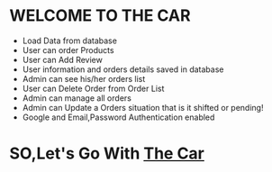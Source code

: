 <h1>WELCOME TO THE CAR</h1>

<ul>
<li>Load Data from database</li>
<li>User can order Products</li>
<li>User can Add Review</li>
<li>User information and orders details saved in database
</li>
<li>Admin can see his/her orders list
</li>
<li>User can Delete Order from Order List
</li>
<li>Admin can manage all orders
</li>
<li>Admin can Update a Orders situation that is it shifted or pending!
</li>

<li>Google and Email,Password  Authentication enabled</li>
</ul>
<h1>SO,Let's Go With  
<a href="https://hero-honda-8272c.web.app/">The Car</a>
</h1>